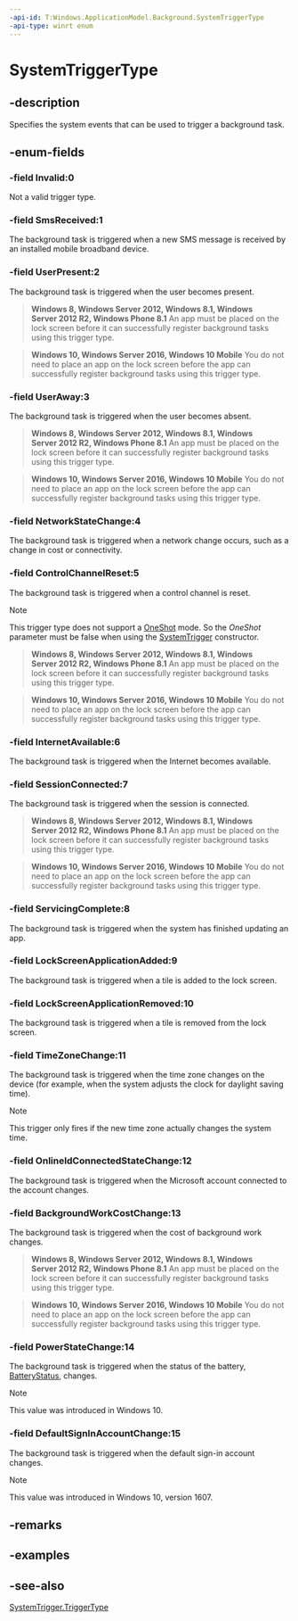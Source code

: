 ```yaml
---
-api-id: T:Windows.ApplicationModel.Background.SystemTriggerType
-api-type: winrt enum
---
```


<!-- Enumeration syntax
public enum Windows.ApplicationModel.Background.SystemTriggerType : int
-->

# SystemTriggerType

## -description
Specifies the system events that can be used to trigger a background task.

## -enum-fields
### -field Invalid:0
Not a valid trigger type.

### -field SmsReceived:1
The background task is triggered when a new SMS message is received by an installed mobile broadband device.

### -field UserPresent:2
The background task is triggered when the user becomes present.

> **Windows 8, Windows Server 2012, Windows 8.1, Windows Server 2012 R2, Windows Phone 8.1**
> An app must be placed on the lock screen before it can successfully register background tasks using this trigger type.



> **Windows 10, Windows Server 2016, Windows 10 Mobile**
> You do not need to place an app on the lock screen before the app can successfully register background tasks using this trigger type.

### -field UserAway:3
The background task is triggered when the user becomes absent.

> **Windows 8, Windows Server 2012, Windows 8.1, Windows Server 2012 R2, Windows Phone 8.1**
> An app must be placed on the lock screen before it can successfully register background tasks using this trigger type.



> **Windows 10, Windows Server 2016, Windows 10 Mobile**
> You do not need to place an app on the lock screen before the app can successfully register background tasks using this trigger type.

### -field NetworkStateChange:4
The background task is triggered when a network change occurs, such as a change in cost or connectivity.

### -field ControlChannelReset:5
The background task is triggered when a control channel is reset.

> [!NOTE]
> This trigger type does not support a [OneShot](systemtrigger_oneshot.md) mode. So the *OneShot* parameter must be false when using the [SystemTrigger](systemtrigger_systemtrigger.md) constructor.



> **Windows 8, Windows Server 2012, Windows 8.1, Windows Server 2012 R2, Windows Phone 8.1**
> An app must be placed on the lock screen before it can successfully register background tasks using this trigger type.



> **Windows 10, Windows Server 2016, Windows 10 Mobile**
> You do not need to place an app on the lock screen before the app can successfully register background tasks using this trigger type.

### -field InternetAvailable:6
The background task is triggered when the Internet becomes available.

### -field SessionConnected:7
The background task is triggered when the session is connected.

> **Windows 8, Windows Server 2012, Windows 8.1, Windows Server 2012 R2, Windows Phone 8.1**
> An app must be placed on the lock screen before it can successfully register background tasks using this trigger type.



> **Windows 10, Windows Server 2016, Windows 10 Mobile**
> You do not need to place an app on the lock screen before the app can successfully register background tasks using this trigger type.

### -field ServicingComplete:8
The background task is triggered when the system has finished updating an app.

### -field LockScreenApplicationAdded:9
The background task is triggered when a tile is added to the lock screen.

### -field LockScreenApplicationRemoved:10
The background task is triggered when a tile is removed from the lock screen.

### -field TimeZoneChange:11
The background task is triggered when the time zone changes on the device (for example, when the system adjusts the clock for daylight saving time).

> [!NOTE]
> This trigger only fires if the new time zone actually changes the system time.

### -field OnlineIdConnectedStateChange:12
The background task is triggered when the Microsoft account connected to the account changes.

### -field BackgroundWorkCostChange:13
The background task is triggered when the cost of background work changes.

> **Windows 8, Windows Server 2012, Windows 8.1, Windows Server 2012 R2, Windows Phone 8.1**
> An app must be placed on the lock screen before it can successfully register background tasks using this trigger type.



> **Windows 10, Windows Server 2016, Windows 10 Mobile**
> You do not need to place an app on the lock screen before the app can successfully register background tasks using this trigger type.

### -field PowerStateChange:14
The background task is triggered when the status of the battery, [BatteryStatus](../windows.system.power/powermanager_batterystatus.md), changes.

> [!NOTE]
> This value was introduced in Windows 10.

### -field DefaultSignInAccountChange:15
The background task is triggered when the default sign-in account changes.

> [!NOTE]
> This value was introduced in Windows 10, version 1607.


## -remarks

## -examples

## -see-also
[SystemTrigger.TriggerType](systemtrigger_triggertype.md)
